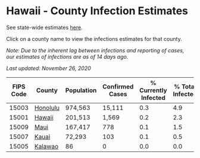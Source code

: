# Hawaii - County Infection Estimates

See state-wide estimates [here](/infections/us-hi).

Click on a county name to view the infections estimates for that county.

*Note: Due to the inherent lag between infections and reporting of cases, our estimates of infections are as of 14 days ago.*

*Last updated: November 26, 2020*

|   FIPS Code |               County |   Population |   Confirmed Cases |   % Currently Infected |   % Total Infected |
|-------------|----------------------|--------------|-------------------|------------------------|--------------------|
|       15003 | [Honolulu](honolulu) |      974,563 |            15,111 |                    0.3 |                4.9 |
|       15001 |     [Hawaii](hawaii) |      201,513 |             1,569 |                    0.2 |                2.3 |
|       15009 |         [Maui](maui) |      167,417 |               778 |                    0.1 |                1.5 |
|       15007 |       [Kauai](kauai) |       72,293 |               103 |                    0.1 |                0.5 |
|       15005 |   [Kalawao](kalawao) |           86 |                 0 |                    0.0 |                0.0 |
